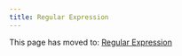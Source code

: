 ```yaml
---
title: Regular Expression
---
```


This page has moved to: [Regular Expression](interop.md#regular-expression)
